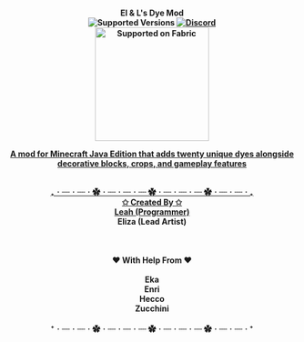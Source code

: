 <h4 align="center"> El & L's Dye Mod
<br>	<img src="https://img.shields.io/badge/Available%20for-MC%201.20.1-c70039" alt="Supported Versions">
  	<a href="https://discord.gg/uNZQ5NbnMX"><img src="https://img.shields.io/static/v1?label= &message=Tellio's Projects&style=flat&logo=Discord&color=363b5c" alt="Discord"></a>
    <br>
<a href="https://fabricmc.net/"><img src="https://cdn.discordapp.com/attachments/705864145169416313/969720133998239794/fabric_supported.png"alt="Supported on Fabric"width="200"</a>

A mod for Minecraft Java Edition that adds twenty unique dyes alongside decorative blocks, crops, and gameplay features <br>

<br> ₊ㆍ┈ㆍ┈ㆍ✿ㆍ┈ㆍ┈ㆍ┈ ✿ㆍ┈ㆍ┈ㆍ┈ ✿ㆍ┈ㆍ┈ㆍ₊ <br>
✩ Created By ✩ <br> 
Leah (Programmer)<a href ="https://twitter.com/leafenzio"></a> <br>
Eliza (Lead Artist)<a href ="https://twitter.com/tellioaridoitsu"></a>   
 <br> <br>  
♥ With Help From ♥ <br>   
Eka <a href ="https://github.com/Eko-byte"></a>
 <br>
Enri <a href="https://twitter.com/enriarts_"></a>
 <br>
Hecco <a href="https://twitter.com/Hecco"></a>
 <br>
Zucchini <a href="https://twitter.com/zucchinibyday"></a> <br>
<br> ⁺ㆍ┈ㆍ┈ㆍ✿ㆍ┈ㆍ┈ㆍ┈ ✿ㆍ┈ㆍ┈ㆍ┈ ✿ㆍ┈ㆍ┈ㆍ⁺
</h4>
